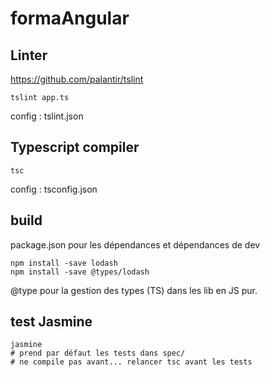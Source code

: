 # formaAngular


## Linter

https://github.com/palantir/tslint

```
tslint app.ts
```

config : tslint.json


## Typescript compiler 

```
tsc
```

config : tsconfig.json

## build

package.json pour les dépendances et dépendances de dev

```
npm install -save lodash
npm install -save @types/lodash
```

@type pour la gestion des types (TS) dans les lib en JS pur.

## test Jasmine

``` 
jasmine
# prend par défaut les tests dans spec/  
# ne compile pas avant... relancer tsc avant les tests
```